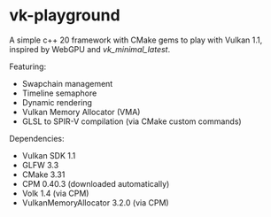 # vk-playground

A simple c++ 20 framework with CMake gems to play with Vulkan 1.1, inspired by WebGPU and _vk_minimal_latest_.

Featuring:

 * Swapchain management
 * Timeline semaphore
 * Dynamic rendering
 * Vulkan Memory Allocator (VMA)
 * GLSL to SPIR-V compilation (via CMake custom commands)
 
Dependencies:

 * Vulkan SDK 1.1
 * GLFW 3.3
 * CMake 3.31
 * CPM 0.40.3 (downloaded automatically)
 * Volk 1.4 (via CPM)
 * VulkanMemoryAllocator 3.2.0 (via CPM)
